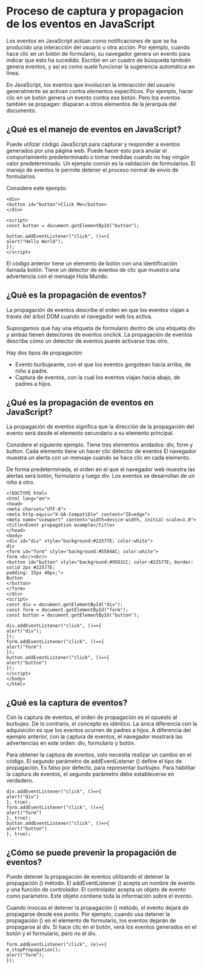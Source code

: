 # Proceso de captura y propagacion de los eventos en JavaScript

Los eventos en JavaScript actúan como notificaciones de que se ha producido una interacción del usuario u otra acción. Por ejemplo, cuando hace clic en un botón de formulario, su navegador genera un evento para indicar que esto ha sucedido. Escribir en un cuadro de búsqueda también genera eventos, y así es como suele funcionar la sugerencia automática en línea.

En JavaScript, los eventos que involucran la interacción del usuario generalmente se activan contra elementos específicos. Por ejemplo, hacer clic en un botón genera un evento contra ese botón. Pero los eventos también se propagan: disparan a otros elementos de la jerarquía del documento.

## ¿Qué es el manejo de eventos en JavaScript?

Puede utilizar código JavaScript para capturar y responder a eventos generados por una página web. Puede hacer esto para anular el comportamiento predeterminado o tomar medidas cuando no hay ningún valor predeterminado. Un ejemplo común es la validación de formularios. El manejo de eventos le permite detener el proceso normal de envío de formularios.

Considere este ejemplo:

    <div>
    <button id="button">Click Me</button>
    </div>

    <script>
    const button = document.getElementById("button");

    button.addEventListener("click", ()=>{
    alert("Hello World");
    });
    </script>

El código anterior tiene un elemento de botón con una identificación llamada botón. Tiene un detector de eventos de clic que muestra una advertencia con el mensaje Hola Mundo.

## ¿Qué es la propagación de eventos?

La propagación de eventos describe el orden en que los eventos viajan a través del árbol DOM cuando el navegador web los activa.

Supongamos que hay una etiqueta de formulario dentro de una etiqueta div y ambas tienen detectores de eventos onclick. La propagación de eventos describe cómo un detector de eventos puede activarse tras otro.

Hay dos tipos de propagación:

- Evento burbujeante, con el que los eventos gorgotean hacia arriba, de niño a padre.
-  Captura de eventos, con la cual los eventos viajan hacia abajo, de padres a hijos. 

## ¿Qué es la propagación de eventos en JavaScript?

La propagación de eventos significa que la dirección de la propagación del evento será desde el elemento secundario a su elemento principal.

Considere el siguiente ejemplo. Tiene tres elementos anidados: div, form y button. Cada elemento tiene un hacer clic detector de eventos El navegador muestra un alerta con un mensaje cuando se hace clic en cada elemento.

De forma predeterminada, el orden en el que el navegador web muestra las alertas será botón, formulario y luego div. Los eventos se desarrollan de un niño a otro.

    <!DOCTYPE html>
    <html lang="en">
    <head>
    <meta charset="UTF-8">
    <meta http-equiv="X-UA-Compatible" content="IE=edge">
    <meta name="viewport" content="width=device-width, initial-scale=1.0">
    <title>Event propagation example</title>
    </head>
    <body>
    <div id="div" style="background:#22577E; color:white">
    div
    <form id="form" style="background:#5584AC; color:white">
    form <br/><br/>
    <button id="button" style="background:#95D1CC; color:#22577E; border: solid 2px #22577E;
    padding: 15px 40px;">
    Button
    </button>
    </form>
    </div>
    <script>
    const div = document.getElementById("div");
    const form = document.getElementById("form");
    const button = document.getElementById("button");

    div.addEventListener("click", ()=>{
    alert("div");
    });
    form.addEventListener("click", ()=>{
    alert("form")
    });
    button.addEventListener("click", ()=>{
    alert("button")
    });
    </script> 
    </body>
    </html>

## ¿Qué es la captura de eventos?

Con la captura de eventos, el orden de propagación es el opuesto al burbujeo. De lo contrario, el concepto es idéntico. La única diferencia con la adquisición es que los eventos ocurren de padres a hijos. A diferencia del ejemplo anterior, con la captura de eventos, el navegador mostrará las advertencias en este orden: div, formulario y botón.

Para obtener la captura de eventos, solo necesita realizar un cambio en el código. El segundo parámetro de addEventListener () define el tipo de propagación. Es falso por defecto, para representar burbujeo. Para habilitar la captura de eventos, el segundo parámetro debe establecerse en verdadero.

    div.addEventListener("click", ()=>{
    alert("div")
    }, true);
    form.addEventListener("click", ()=>{
    alert("form")
    }, true);
    button.addEventListener("click", ()=>{
    alert("button")
    }, true);

## ¿Cómo se puede prevenir la propagación de eventos?

Puede detener la propagación de eventos utilizando el detener la propagación () método. El addEventListener () acepta un nombre de evento y una función de controlador. El controlador acepta un objeto de evento como parámetro. Este objeto contiene toda la información sobre el evento.

Cuando invocas el detener la propagación () método, el evento dejará de propagarse desde ese punto. Por ejemplo, cuando usa detener la propagación () en el elemento de formulario, los eventos dejarán de propagarse al div. Si hace clic en el botón, verá los eventos generados en el botón y el formulario, pero no el div.

    form.addEventListener("click", (e)=>{
    e.stopPropagation(); 
    alert("form");
    });
